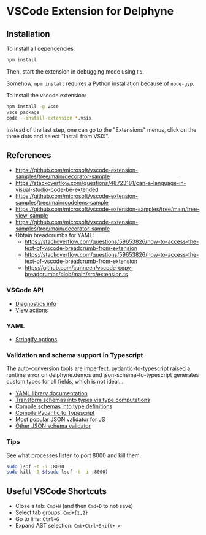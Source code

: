 # VSCode Extension for Delphyne

## Installation

To install all dependencies:

```sh
npm install
```

Then, start the extension in debugging mode using `F5`.

Somehow, `npm install` requires a Python installation because of  `node-gyp`.

To install the vscode extension:

```sh
npm install -g vsce
vsce package
code --install-extension *.vsix
```

Instead of the last step, one can go to the "Extensions" menus, click on the three dots and select "Install from VSIX".


## References

- https://github.com/microsoft/vscode-extension-samples/tree/main/decorator-sample
- https://stackoverflow.com/questions/48723181/can-a-language-in-visual-studio-code-be-extended
- https://github.com/microsoft/vscode-extension-samples/tree/main/codelens-sample
- https://github.com/microsoft/vscode-extension-samples/tree/main/tree-view-sample
- https://github.com/microsoft/vscode-extension-samples/tree/main/decorator-sample
- Obtain breadcrumbs for YAML:
  - https://stackoverflow.com/questions/59653826/how-to-access-the-text-of-vscode-breadcrumb-from-extension
  - https://stackoverflow.com/questions/59653826/how-to-access-the-text-of-vscode-breadcrumb-from-extension
  - https://github.com/cunneen/vscode-copy-breadcrumbs/blob/main/src/extension.ts


### VSCode API

- [Diagnostics info](https://code.visualstudio.com/api/language-extensions/programmatic-language-features#provide-diagnostics)
- [View actions](https://code.visualstudio.com/api/extension-guides/tree-view#view-actions)


### YAML

- [Stringify options](https://eemeli.org/yaml/#tostring-options)

### Validation and schema support in Typescript

The auto-conversion tools are imperfect. pydantic-to-typescript raised a runtime error on delphyne.demos and json-schema-to-typescript generates custom types for all fields, which is not ideal...

- [YAML library documentation](https://eemeli.org/yaml/#yaml)
- [Transform schemas into types via type computations](https://github.com/ThomasAribart/json-schema-to-ts#readme)
- [Compile schemas into type definitions](https://github.com/bcherny/json-schema-to-typescript#readme)
- [Compile Pydantic to Typescript](https://github.com/phillipdupuis/pydantic-to-typescript)
- [Most popular JSON validator for JS](https://github.com/ajv-validator/ajv)
- [Other JSON schema validator](https://github.com/tdegrunt/jsonschema)


### Tips

See what processes listen to port 8000 and kill them.

```sh
sudo lsof -t -i :8000
sudo kill -9 $(sudo lsof -t -i :8000)
```


## Useful VSCode Shortcuts

- Close a tab: `Cmd+W` (and then `Cmd+D` to not save)
- Select tab groups: `Cmd+{1,2}`
- Go to line: `Ctrl+G`
- Expand AST selection: `Cmt+Ctrl+Shift+->`
